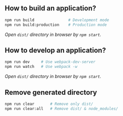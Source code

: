## How to build an application?

```bash
npm run build               # Development mode
npm run build:production    # Production mode
```

_Open `dist/` directory in browser by `npm start`._

## How to develop an application?

```bash
npm run dev     # Use webpack-dev-server
npm run watch   # Use webpack -w
```

_Open `dist/` directory in browser by `npm start`._

## Remove generated directory

```bash
npm run clear       # Remove only dist/
npm run clear:all   # Remove dist/ & node_modules/
```
